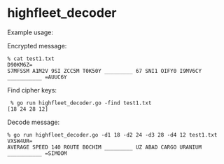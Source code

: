 # highfleet_decoder

Example usage:

Encrypted message:
```
% cat test1.txt 
D90KM6Z=
S7MFSSM A1M2V 9SI ZCC5M T0K50Y _________ 67 SNI1 OIFY0 I9MV6CY ___________ =AUUC6Y
```

Find cipher keys:
```
 % go run highfleet_decoder.go -find test1.txt
[18 24 28 12]
```

Decode message:
```
% go run highfleet_decoder.go -d1 18 -d2 24 -d3 28 -d4 12 test1.txt
VXSW4UR=
AVERAGE SPEED 140 ROUTE BOCHIM _________ UZ ABAD CARGO URANIUM ___________ =SIMOOM
```
